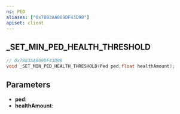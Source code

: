 ```yaml
---
ns: PED
aliases: ["0x7883AA809DF43D98"]
apiset: client
---
```

## _SET_MIN_PED_HEALTH_THRESHOLD

```c
// 0x7883AA809DF43D98
void _SET_MIN_PED_HEALTH_THRESHOLD(Ped ped,float healthAmount);
```


## Parameters
* **ped**:
* **healthAmount**:



